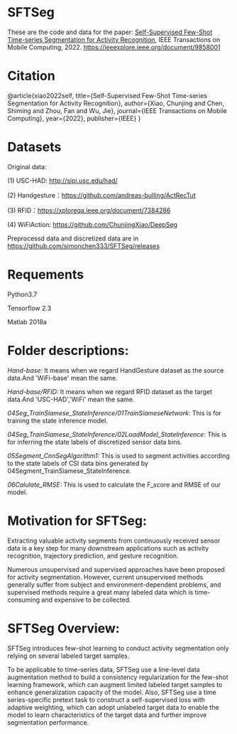 # SFTSeg

These are the code and data for the paper: [Self-Supervised Few-Shot Time-series Segmentation for Activity Recognition](https://github.com/ChunjingXiao/SFTSeg/blob/main/Self-Supervised%20Few-Shot%20Time-series%20Segmentation.pdf), IEEE Transactions on Mobile Computing, 2022. https://ieeexplore.ieee.org/document/9858001

# Citation

@article{xiao2022self,
  title={Self-Supervised Few-Shot Time-series Segmentation for Activity Recognition},
  author={Xiao, Chunjing and Chen, Shiming and Zhou, Fan and Wu, Jie},
  journal={IEEE Transactions on Mobile Computing},
  year={2022},
  publisher={IEEE}
}

#  Datasets

Original data:

(1) USC-HAD:  http://sipi.usc.edu/had/

(2) Handgesture：https://github.com/andreas-bulling/ActRecTut

(3) RFID：https://xploreqa.ieee.org/document/7384286

(4) WiFiAction: https://github.com/ChunjingXiao/DeepSeg

Preprocessd data and discretized data are in  https://github.com/simonchen333/SFTSeg/releases

#  Requements
Python3.7

Tensorflow 2.3

Matlab 2018a

#  Folder descriptions:
*Hand-base:*
It means when we regard HandGesture dataset as the source data.And 'WiFi-base' mean the same.

*Hand-base/RFID:*
It means when we regard RFID dataset as the target data.And 'USC-HAD','WiFi' mean the same.

*04Seg_TrainSiamese_StateInference/01TrainSiameseNetwork:*
This is for training the state inference model.

*04Seg_TrainSiamese_StateInference/02LoadModel_StateInference:*
This is for inferring the state labels of discretized sensor data bins. 

*05Segment_CnnSegAlgorithm1:*
This is used to segment activities according to the state labels of CSI data bins generated by 04Segment_TrainSiamese_StateInference.

*06Calulate_RMSE:*
This is used to calculate the F_score and RMSE of our model.

#  Motivation for SFTSeg:
Extracting valuable activity segments from continuously received sensor data is a key step for many downstream applications such as activity recognition, trajectory prediction, and gesture recognition.

Numerous unsupervised and supervised approaches have been proposed for activity segmentation. However, current unsupervised methods generally suffer from subject and environment-dependent problems, and supervised methods require a great many labeled data which is time-consuming and expensive to be collected.


#  SFTSeg Overview:
SFTSeg introduces few-shot learning to conduct activity segmentation only relying on several labeled target samples.

To be applicable to time-series data, SFTSeg use a line-level data augmentation method to build a consistency regularization for the few-shot learning framework, which can augment limited labeled target samples to enhance generalization capacity of the model. Also, SFTSeg use a time series-specific pretext task to construct a self-supervised loss with adaptive weighting, which can adopt unlabeled target
data to enable the model to learn characteristics of the target data and further improve segmentation performance. 
